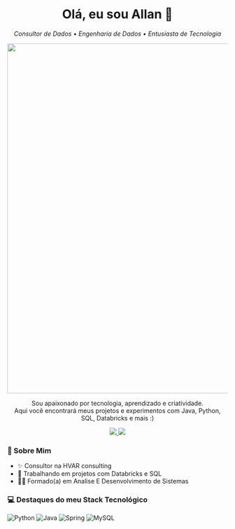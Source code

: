 <h1 align="center">Olá, eu sou Allan 👋</h1>

<p align="center">
<em>Consultor de Dados • Engenharia de Dados • Entusiasta de Tecnologia</em>
</p>

<p align="center">
    <img width="800" src="http://github-profile-summary-cards.vercel.app/api/cards/profile-details?username=allanflm&theme=dark">

</p>

<p align="center">
Sou apaixonado por tecnologia, aprendizado e criatividade.<br>
Aqui você encontrará meus projetos e experimentos com Java, Python, SQL, Databricks e mais :)
</p>

<p align="center">
  <a href="https://www.linkedin.com/in/allanflm/">
    <img src="https://img.shields.io/badge/linkedin-%230077B5.svg?style=for-the-badge&logo=linkedin&logoColor=white">
  </a>
  <a href="mailto:allanfelipedk@gmail.com">
    <img src="https://img.shields.io/badge/Gmail-D14836?style=for-the-badge&logo=gmail&logoColor=white">
  </a>
</p>

### 🧠 Sobre Mim
  - ✨ Consultor na HVAR consulting
  - 🔭 Trabalhando em projetos com Databricks e SQL
  - 🧑‍🏫 Formado(a) em Analise E Desenvolvimento de Sistemas

### 💻 Destaques do meu Stack Tecnológico
![Python](https://img.shields.io/badge/python-3670A0?style=for-the-badge&logo=python&logoColor=ffdd54)
![Java](https://img.shields.io/badge/java-%23ED8B00.svg?style=for-the-badge&logo=openjdk&logoColor=white)
![Spring](https://img.shields.io/badge/spring-%236DB33F.svg?style=for-the-badge&logo=spring&logoColor=white)
![MySQL](https://img.shields.io/badge/mysql-4479A1.svg?style=for-the-badge&logo=mysql&logoColor=white)
